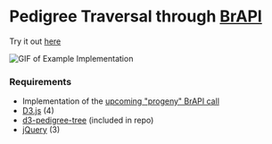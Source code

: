 # Pedigree Traversal through [BrAPI](https://github.com/plantbreeding/API)
Try it out [here](https://solgenomics.github.io/BrAPI-Pedigree-Viewer/)

![GIF of Example Implementation](readme_assets/example.gif)

### Requirements
- Implementation of the [upcoming "progeny" BrAPI call](https://github.com/plantbreeding/API/issues/151)
- [D3.js](https://github.com/d3/d3) (4)
- [d3-pedigree-tree](https://github.com/solgenomics/d3-pedigree-tree) (included in repo)
- [jQuery](https://github.com/jquery/jquery) (3)

